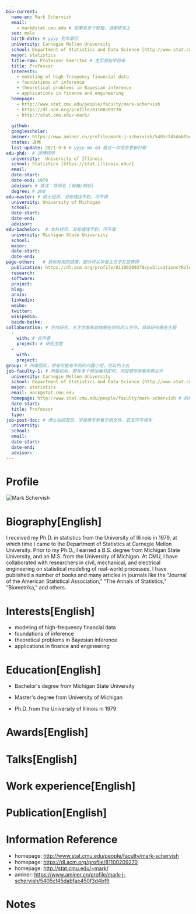 ```yaml
---
bio-current:
  name-en: Mark Schervish
  email: 
    - mark@stat.cmu.edu # 如果有多个邮箱，请都填写上
  sex: male
  birth-date: # yyyy 到年即可
  university: Carnegie Mellon University 
  school: Department of Statistics and Data Science [http://www.stat.cmu.edu/]
  major: statistics
  title-raw: Professor Emeritus # 主页原始字符串
  title: Professor
  interests: 
    - modeling of high-frequency financial data
    - foundations of inference
    - theoretical problems in Bayesian inference
    - applications in finance and engineering
  homepage: 
    - http://www.stat.cmu.edu/people/faculty/mark-schervish
    - https://dl.acm.org/profile/81100209270
    - http://stat.cmu.edu/~mark/
 
  github: 
  googlescholar:  
  aminer: https://www.aminer.cn/profile/mark-j-schervish/5405cf45dabfae450f3d4bf9
  status: 退休
  last-update: 2021-9-6 # yyyy-mm-dd 最近一次信息更新日期
edu-phd:  # 读博经历
  university:  University of Illinois
  school: Statistics [https://stat.illinois.edu/]
  email: 
  date-start: 
  date-end: 1979
  advisor: # 格式：导师名 [邮箱/网址]
  degree: # phd
edu-master: # 硕士经历，没有或找不到，可不填
  university: University of Michigan
  school: 
  date-start: 
  date-end: 
  advisor:
edu-bachelor:  # 本科经历，没有或找不到，可不填
  university: Michigan State University
  school: 
  major: 
  date-start: 
  date-end: 
page-other:   # 其他有用的链接，部分可从学者主页子栏目获得
  publication: https://dl.acm.org/profile/81100209270/publications?Role=author
  research: 
  software: 
  project: 
  blog: 
  arxiv: 
  linkedin: 
  weibo:
  twitter:
  wikipedia:
  baidu-baike:
collaboration: # 合作研究，关注学者和其他哪些学科的人合作，具体研究哪些主题
  - 
    with: # 合作者
    project: # 研究主题
  - 
    with: 
    project: 
group: # 所属团队，学者可能有不同的兴趣小组，可以列上去
job-faculty-1: # 所属机构，若有多个增加编号即可，字段填写参看示例文件
  university: Carnegie Mellon University 
  school: Department of Statistics and Data Science [http://www.stat.cmu.edu/]
  major: statistics
  email: mark@stat.cmu.edu 
  homepage: http://www.stat.cmu.edu/people/faculty/mark-schervish # 机构内学者主页
  date-start: 
  title: Professor
  type: 
job-post-doc: # 博士后研究员，字段填写参看示例文件，若无可不填写
  university: 
  school: 
  email: 
  date-start: 
  date-end: 
  advisor: 
---
```


# Profile

![Mark Schervish](http://www.stat.cmu.edu/sites/default/files/faculty_pictures/schervish.jpg)

# Biography[English]
I received my Ph.D. in statistics from the University of Illinois in 1979, at which time I came to the Department of Statistics at Carnegie Mellon University. Prior to my Ph.D., I earned a B.S. degree from Michigan State University, and an M.S. from the University of Michigan. At CMU, I have collaborated with researchers in civil, mechanical, and electrical engineering on statistical modeling of real-world processes. I have published a number of books and many articles in journals like the “Journal of the American Statistical Association,” “The Annals of Statistics,” “Biometrika,” and others.

# Interests[English]
  - modeling of high-frequency financial data
  - foundations of inference
  - theoretical problems in Bayesian inference
  - applications in finance and engineering

# Education[English]
  - Bachelor's degree from Michigan State University

  - Master's degree from University of Michigan

  - Ph.D. from the University of Illinois in 1979

# Awards[English]



# Talks[English]



# Work experience[English]


# Publication[English]


# Information Reference
  - homepage: http://www.stat.cmu.edu/people/faculty/mark-schervish
  - homepage: https://dl.acm.org/profile/81100209270
  - homepage: http://stat.cmu.edu/~mark/
  - aminer: https://www.aminer.cn/profile/mark-j-schervish/5405cf45dabfae450f3d4bf9

# Notes